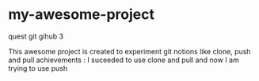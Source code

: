 # my-awesome-project
quest git gihub 3

This awesome project is created to experiment git notions like clone, push and pull
achievements : I suceeded to use clone and pull and now I am trying to use push
